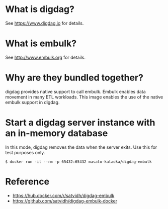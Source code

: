 # What is digdag?
See https://www.digdag.io for details.

# What is embulk?
See http://www.embulk.org for details.

# Why are they bundled together?
digdag provides native support to call embulk. Embulk enables data movement in many ETL workloads. This image enables the use of the native embulk support in digdag.

# Start a digdag server instance with an in-memory database
In this mode, digdag removes the data when the server exits. Use this for test purposes only.

    $ docker run -it --rm -p 65432:65432 masato-kataoka/digdag-embulk

# Reference 
- https://hub.docker.com/r/satvidh/digdag-embulk
- https://github.com/satvidh/digdag-embulk-docker
